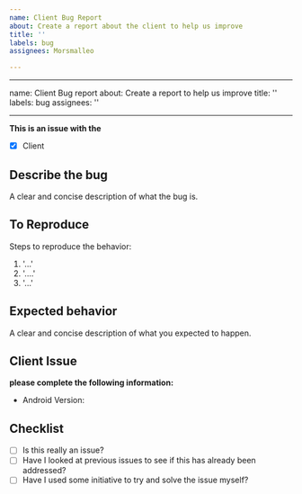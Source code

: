 ```yaml
---
name: Client Bug Report
about: Create a report about the client to help us improve
title: ''
labels: bug
assignees: Morsmalleo

---
```


---
name: Client Bug report
about: Create a report to help us improve
title: ''
labels: bug
assignees: ''

---

**This is an issue with the**
- [x] Client

## **Describe the bug**
A clear and concise description of what the bug is.

## **To Reproduce**
Steps to reproduce the behavior:
1. '...'
2. '....'
3. '...'

## **Expected behavior**
A clear and concise description of what you expected to happen.

## **Client Issue**
**please complete the following information:**
 - Android Version: 
 

## **Checklist**
 - [ ] Is this really an issue?
 - [ ] Have I looked at previous issues to see if this has already been addressed?
 - [ ] Have I used some initiative to try and solve the issue myself?
